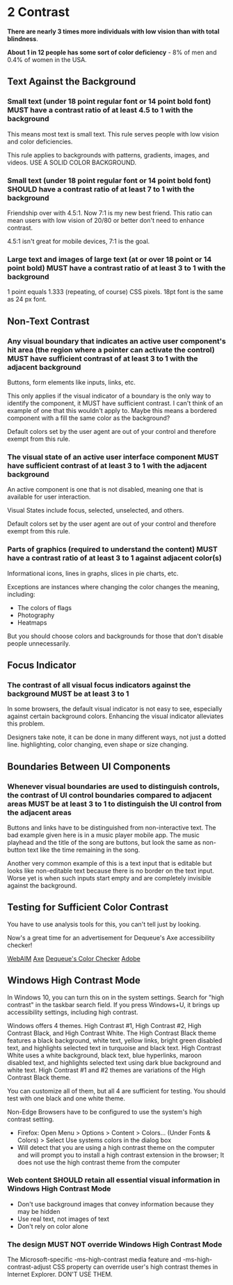 # 2 Contrast

**There are nearly 3 times more individuals with low vision than with total blindness**. 

**About 1 in 12 people has some sort of color deficiency** - 8% of men and 0.4% of women in the USA.

## Text Against the Background

### Small text (under 18 point regular font or 14 point bold font) MUST have a contrast ratio of at least 4.5 to 1 with the background

This means most text is small text. This rule serves people with low vision and color deficiencies.

This rule applies to backgrounds with patterns, gradients, images, and videos. USE A SOLID COLOR BACKGROUND.

### Small text (under 18 point regular font or 14 point bold font) SHOULD have a contrast ratio of at least 7 to 1 with the background

Friendship over with 4.5:1. Now 7:1 is my new best friend. This ratio can mean users with low vision of 20/80 or better don't need to enhance contrast.

4.5:1 isn't great for mobile devices, 7:1 is the goal.

### Large text and images of large text (at or over 18 point or 14 point bold) MUST have a contrast ratio of at least 3 to 1 with the background

1 point equals 1.333 (repeating, of course) CSS pixels. 18pt font is the same as 24 px font. 

## Non-Text Contrast

### Any visual boundary that indicates an active user component's hit area (the region where a pointer can activate the control) MUST have sufficient contrast of at least 3 to 1 with the adjacent background

Buttons, form elements like inputs, links, etc.

This only applies if the visual indicator of a boundary is the only way to identify the component, it MUST have sufficient contrast. I can't think of an example of one that this wouldn't apply to. Maybe this means a bordered component with a fill the same color as the background?

Default colors set by the user agent are out of your control and therefore exempt from this rule.

### The visual state of an active user interface component MUST have sufficient contrast of at least 3 to 1 with the adjacent background

An active component is one that is not disabled, meaning one that is available for user interaction.

Visual States include focus, selected, unselected, and others.

Default colors set by the user agent are out of your control and therefore exempt from this rule.

### Parts of graphics (required to understand the content) MUST have a contrast ratio of at least 3 to 1 against adjacent color(s)

Informational icons, lines in graphs, slices in pie charts, etc.

Exceptions are instances where changing the color changes the meaning, including:
- The colors of flags
- Photography
- Heatmaps

But you should choose colors and backgrounds for those that don't disable people unnecessarily.

## Focus Indicator

### The contrast of all visual focus indicators against the background MUST be at least 3 to 1

In some browsers, the default visual indicator is not easy to see, especially against certain background colors. Enhancing the visual indicator alleviates this problem.

Designers take note, it can be done in many different ways, not just a dotted line. highlighting, color changing, even shape or size changing.

## Boundaries Between UI Components

### Whenever visual boundaries are used to distinguish controls, the contrast of UI control boundaries compared to adjacent areas MUST be at least 3 to 1 to distinguish the UI control from the adjacent areas

Buttons and links have to be distinguished from non-interactive text. The bad example given here is in a music player mobile app. The music playhead and the title of the song are buttons, but look the same as non-button text like the time remaining in the song.

Another very common example of this is a text input that is editable but looks like non-editable text because there is no border on the text input. Worse yet is when such inputs start empty and are completely invisible against the background.

## Testing for Sufficient Color Contrast

You have to use analysis tools for this, you can't tell just by looking.

Now's a great time for an advertisement for Dequeue's Axe accessibility checker!

[WebAIM](https://webaim.org/resources/contrastchecker/)
[Axe](http://www.deque.com/products/axe/?__hstc=213731083.79b4221141dd46346a82c2b9be8acf67.1652736854609.1652965527556.1653051713247.8&__hssc=213731083.6.1657544321655&__hsfp=3145755274)
[Dequeue's Color Checker](https://dequeuniversity.com/color-contrast)
[Adobe](https://helpx.adobe.com/ca/creative-cloud/adobe-color-accessibility-tools.html)

## Windows High Contrast Mode

In Windows 10, you can turn this on in the system settings. Search for "high contrast" in the taskbar search field. If you press Windows+U, it brings up accessibility settings, including high contrast.

Windows offers 4 themes. High Contrast #1, High Contrast #2, High Contrast Black, and High Contrast White. The High Contrast Black theme features a black background, white text, yellow links, bright green disabled text, and highlights selected text in turquoise and black text. High Contrast White uses a white background, black text, blue hyperlinks, maroon disabled text, and highlights selected text using dark blue background and white text. High Contrast #1 and #2 themes are variations of the High Contrast Black theme.

You can customize all of them, but all 4 are sufficient for testing. You should test with one black and one white theme.

Non-Edge Browsers have to be configured to use the system's high contrast setting.
- Firefox: Open Menu > Options > Content > Colors... (Under Fonts & Colors) > Select Use systems colors in the dialog box
- Will detect that you are using a high contrast theme on the computer and will prompt you to install a high contrast extension in the browser; It does not use the high contrast theme from the computer

### Web content SHOULD retain all essential visual information in Windows High Contrast Mode
- Don't use background images that convey information because they may be hidden
- Use real text, not images of text
- Don't rely on color alone

### The design MUST NOT override Windows High Contrast Mode

The Microsoft-specific -ms-high-contrast media feature and -ms-high-contrast-adjust CSS property can override user's high contrast themes in Internet Explorer. DON'T USE THEM.